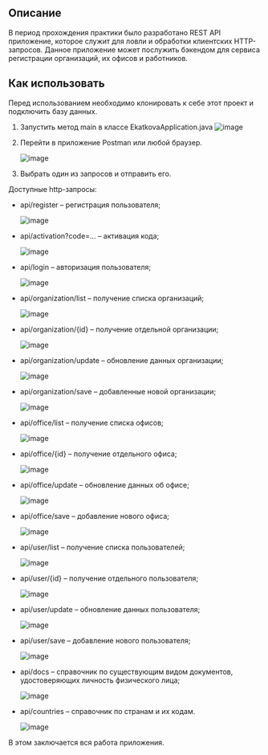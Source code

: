 ## Описание
В период прохождения практики было разработано REST API приложение, которое служит для ловли и обработки клиентских HTTP-запросов. Данное приложение может послужить бэкендом для сервиса регистрации организаций, их офисов и работников.

## Как использовать
Перед использованием необходимо клонировать к себе этот проект и подключить базу данных.

1. Запустить метод main в классе EkatkovaApplication.java
    ![image](https://user-images.githubusercontent.com/77570081/176266667-aa0b228a-6186-41ed-80d5-e384d694aabf.png)
    
2. Перейти в приложение Postman или любой браузер.

    ![image](https://user-images.githubusercontent.com/77570081/176270808-01046407-ebf5-47e0-86da-f3c9c303eadf.png)


3. Выбрать один из запросов и отправить его.

Доступные http-запросы:
*	api/register – регистрация пользователя;

    ![image](https://user-images.githubusercontent.com/77570081/176268102-583cd4ca-de4f-4491-b9f1-b365206f2cdf.png)

*	api/activation?code=… – активация кода;

    ![image](https://user-images.githubusercontent.com/77570081/176268267-fd41ff27-a8b2-450b-9feb-b404e3a4f242.png)

*	api/login – авторизация пользователя;
    
    ![image](https://user-images.githubusercontent.com/77570081/176268420-153a625a-fe70-4c79-9f4c-ca102e6e52df.png) 

*	api/organization/list – получение списка организаций;

    ![image](https://user-images.githubusercontent.com/77570081/176268512-74e8ef51-479a-4de9-88bf-74df1c7a0d2d.png)

*	api/organization/{id} – получение отдельной организации;

    ![image](https://user-images.githubusercontent.com/77570081/176268948-3de89920-d113-410d-bb1a-a31a566d2904.png)

*	api/organization/update – обновление данных организации;

    ![image](https://user-images.githubusercontent.com/77570081/176269012-217c99b9-7da1-45c2-801f-dc9bf4699340.png)

*	api/organization/save – добавленные новой организации;

    ![image](https://user-images.githubusercontent.com/77570081/176269067-ad3a5628-d994-4fc0-adb5-de1418a535d6.png)

*	api/office/list – получение списка офисов;

    ![image](https://user-images.githubusercontent.com/77570081/176269226-0d0229a2-e0aa-463c-9b44-e589476c8ab6.png)

*	api/office/{id} – получение отдельного офиса;

    ![image](https://user-images.githubusercontent.com/77570081/176269300-36abacbd-7ac0-44cd-bfcc-66fe80a69b63.png)

*	api/office/update – обновление данных об офисе;

    ![image](https://user-images.githubusercontent.com/77570081/176269469-51da392f-4e13-4379-ae22-1cb3446700c3.png)

*	api/office/save – добавление нового офиса;

    ![image](https://user-images.githubusercontent.com/77570081/176269559-ac3e3aff-d006-4ade-a8ee-06f8274af307.png)

*	api/user/list – получение списка пользователей;

    ![image](https://user-images.githubusercontent.com/77570081/176269779-c387c963-9296-4c35-9b8c-7b464c318517.png)

*	api/user/{id} – получение отдельного пользователя;

    ![image](https://user-images.githubusercontent.com/77570081/176270096-88721e62-fd14-409a-b093-b9dd93e69b2f.png)

*	api/user/update  – обновление данных пользователя;

    ![image](https://user-images.githubusercontent.com/77570081/176270199-550a2ef7-0144-4882-af55-0adc4bc833dc.png)

*	api/user/save  – добавление нового пользователя;

    ![image](https://user-images.githubusercontent.com/77570081/176270433-eb1698a8-e739-4d8a-b9b8-1f10dc81ae64.png)

*	api/docs – справочник по существующим видом документов, удостоверяющих личность физического лица;

    ![image](https://user-images.githubusercontent.com/77570081/176270485-9b9f2e52-e2f4-417e-94df-7a270e4ea0af.png)

*	api/countries – справочник по странам и их кодам.

    ![image](https://user-images.githubusercontent.com/77570081/176270570-1279915b-9322-471c-b59b-aa475d139d73.png)

В этом заключается вся работа приложения.
